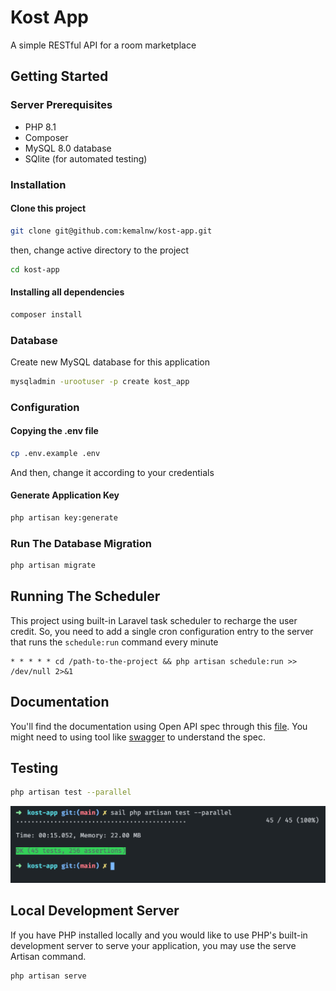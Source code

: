 # Kost App
A simple RESTful API for a room marketplace

## Getting Started
### Server Prerequisites
- PHP 8.1
- Composer
- MySQL 8.0 database
- SQlite (for automated testing)

### Installation
#### Clone this project

``` sh
git clone git@github.com:kemalnw/kost-app.git
```
then, change active directory to the project
``` sh
cd kost-app
```
#### Installing all dependencies
``` sh
composer install
```

### Database
Create new MySQL database for this application
``` sh
mysqladmin -urootuser -p create kost_app
```
### Configuration
#### Copying the .env file
``` sh
cp .env.example .env
```
And then, change it according to your credentials
#### Generate Application Key
``` sh
php artisan key:generate
```
### Run The Database Migration
``` sh
php artisan migrate
```
## Running The Scheduler
This project using built-in Laravel task scheduler to recharge the user credit. So, you need to add a single cron configuration entry to the server that runs the `schedule:run` command every minute
```
* * * * * cd /path-to-the-project && php artisan schedule:run >> /dev/null 2>&1
```

## Documentation
You'll find the documentation using Open API spec through this [file](opeapi.yaml). You might need to using tool like [swagger](https://editor.swagger.io) to understand the spec.

## Testing
``` sh
php artisan test --parallel
```
![Testing Result](.art/testing-result.png)

## Local Development Server
If you have PHP installed locally and you would like to use PHP's built-in development server to serve your application, you may use the serve Artisan command.
``` sh
php artisan serve
```
